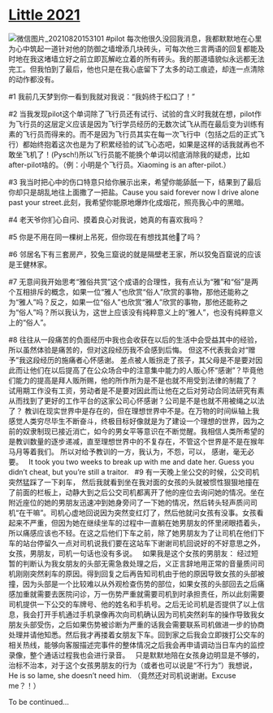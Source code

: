 # [Little 2021](https://github.com/56garfield/garfield/issues/2)

![微信图片_20210820153101](https://user-images.githubusercontent.com/89235073/130197401-bc9e9beb-5f40-4cf8-94ae-8246a1def3e4.jpg)
#pilot
每次他很久没回我消息，我都默默地在心里为心中筑起一道针对他的防御之墙增添几块砖头，可每次他三言两语的回复都能及时地在我这堵墙立好之前立即瓦解屹立着的所有砖头。我的那道墙貌似永远都无法完工。但我怕到了最后，他也只是在我心底留下了太多的动工痕迹，却连一点清除的动作都没有。

#1 
我前几天梦到你一看到我就对我说：“我妈终于松口了！”

#2
当我发现pilot这个单词除了飞行员还有试行、试验的含义时我就在想，pilot作为飞行员的这层定义应该是因为飞行学员经历的无数次试飞从而在最后变为训练有素的飞行员而得来的。而不是因为飞行员其实在每一次飞行中（包括之后的正式飞行）都始终抱着这次也是为了积累经验的试飞心态吧，如果是这样的话我就再也不敢坐飞机了！(Pysch!)所以飞行员能不能换个单词以彻底消除我的疑虑，比如after-pilot啥的。（例：小明是个飞行员。Xiaoming is an after-pilot.）

#3
我当时把心中的伤口特意只给你展示出来，希望你能舔舐一下，结果到了最后你却只是胡乱地往上面撒了一把盐。Cause you said forever now I drive alone past your street.此刻，我希望你能原地爆炸化成烟花，照亮我心中的黑暗。

#4
老天爷你扪心自问、摸着良心对我说，她真的有喜欢我吗？

#5
你是不用在同一棵树上吊死，但你现在有想找其他🌲了吗？

#6
邻居名下有三套房产，狡兔三窟说的就是隔壁老王家，所以狡兔百窟说的应该是王健林家。

#7
无意间我开始思考“雅俗共赏”这个成语的合理性，我有点认为“雅”和“俗”是两个互相排斥的概念，如果一位“雅人”也欣赏“俗人”欣赏的事物，那他还能称之为“雅人”吗？反之，如果一位“俗人”也欣赏“雅人”欣赏的事物，那他还能称之为“俗人”吗？所以我认为，这世上应该没有纯粹意义上的“雅人”，也没有纯粹意义上的“俗人”。

#8
往往从一段痛苦的负面经历中我也会收获在以后的生活中会受益其中的经验， 所以虽然体验是痛苦的，但对这段经历我不会感到后悔。
但这不代表我会对“赠予”我这段经历的施痛者心怀感谢。
差点被人贩拐走了孩子，其父母是不是要对因此而让他们在以后提高了在公众场合中的注意集中能力的人贩心怀“感谢”？毕竟他们能力的提高是拜人贩所赐，他的所作所为是不是也就不用受到法律的制裁了？
试用期工作没有工资，劳动者是不是要对因此而让他在之后对劳动合同法研究有素从而找到了更好的工作平台的这家公司心怀感谢？公司是不是也就不用被绳之以法了？
教训在现实世界中是存在的，但在理想世界中不是。在万物的时间纵轴上我感觉人类穷尽毕生不断奋斗，终极目标好像就是为了建设一个理想的世界，因为之前的奴隶制现已接近消亡，如今的男女平等意识在不断觉醒。我相信人类所希望的是教训数量的逐步递减，直至理想世界中的不复存在，不管这个世界是不是在猴年马月等着我们。
所以对给予教训的一方，我认为，不怨，可以， 感谢，毫无必要。
 
It took you two weeks to break up with me and date her. Guess you didn’t cheat, but you’re still a traitor. 
 
#9
有一天晚上坐公交的时候，公交司机突然猛踩了一下刹车， 然后我就看到坐在我对面的女孩的头就被惯性狠狠地撞在了前面的栏板上，动静大到之后公交司机都离开了他的座位去询问她的情况。坐在附近座位的她的男朋友迅速冲到她身旁问了一下她的情况，然后转头轻声质问司机“在干嘛”。司机心虚地回说因为突然变红灯了，然后他就问女孩有没事。女孩看起来不严重，但因为她在继续坐车的过程中一直躺在她男朋友的怀里闭眼捂着头，所以痛感应该也不轻。在这之后他们下车之前，除了她男朋友为了让司机在他们下车的站台停留久一点对司机说我们要在这站车下谢谢司机回说好的不好意思之外， 女孩，男朋友，司机一句话也没有多说。
 
如果我是这个女孩的男朋友：
经过短暂的判断认为我女朋友的头部无需急救处理之后，义正言辞地用正常的音量质问司机刚刚突然刹车的原因。得到回复之后再告知司机由于他的原因导致女孩的头部被撞，因为头部是一个比较难以从外观检查伤势的部位，如果女孩的头部回去之后痛感加重就需要去医院问诊，万一伤势严重就需要司机到时承担责任，所以此刻需要司机提供一下公交的车牌号、他的姓名和手机号。之后无论司机是否提供了以上信息，我会打开手机通过手机录像再次向司机确认因为司机突然刹车的操作导致我女朋友头部受伤，之后如果伤势被诊断为严重的话我会需要联系司机做进一步的协商处理并请他知悉。然后我才再搂着女朋友下车。回到家之后我会立即拨打公交车的相关热线，能够向客服描述完事件的整体情况之后我会再申请调动当日车内的监控录像，整个通话过程我也会进行录音。
 
只是默默地陪在女孩身边明显是不够的，治标不治本，对于这个女孩男朋友的行为（或者也可以说是“不行为”）我想说，He is so lame, she doesn’t need him.
（竟然还对司机说谢谢。Excuse me？！）

To be continued…

